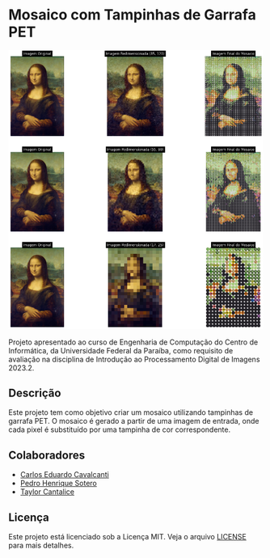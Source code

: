 # Mosaico com Tampinhas de Garrafa PET

![Imagem Final do Mosaico](assets/output2.png)

Projeto apresentado ao curso de Engenharia de Computação do Centro de Informática, da Universidade Federal da Paraíba, como requisito de avaliação na disciplina de Introdução ao Processamento Digital de Imagens 2023.2.

## Descrição

Este projeto tem como objetivo criar um mosaico utilizando tampinhas de garrafa PET. O mosaico é gerado a partir de uma imagem de entrada, onde cada pixel é substituído por uma tampinha de cor correspondente.

## Colaboradores

- [Carlos Eduardo Cavalcanti](https://github.com/carloseduardocsf)
- [Pedro Henrique Sotero](https://github.com/pedrosotero)
- [Taylor Cantalice](https://github.com/taylorkcantalice)

## Licença

Este projeto está licenciado sob a Licença MIT. Veja o arquivo [LICENSE](LICENSE) para mais detalhes.
